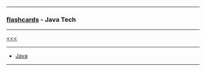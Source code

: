 
---

### [flashcards](https://github.com/ttltrk/ELSE/blob/master/FLCA/FLCA.MD) - Java Tech

---

[<<<](https://github.com/ttltrk/ELSE/blob/master/FLCA/FLCA.MD)

---

* <a href="https://github.com/ttltrk/PRG/blob/master/JAVA/DOC/FCJ/FJ/FJ.MD">Java</a>

---
